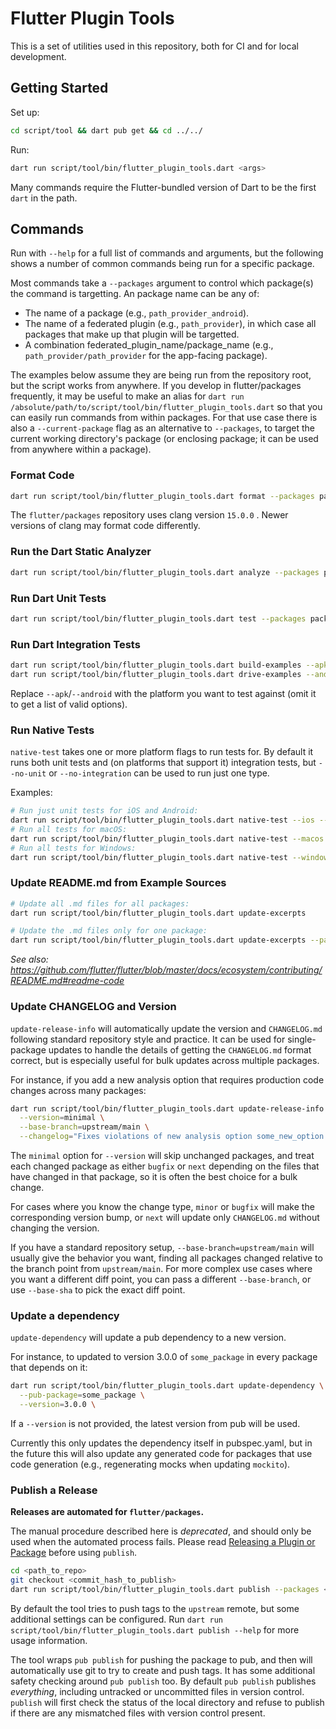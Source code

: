# Flutter Plugin Tools

This is a set of utilities used in this repository, both for CI and for
local development.

## Getting Started

Set up:

```sh
cd script/tool && dart pub get && cd ../../
```

Run:

```sh
dart run script/tool/bin/flutter_plugin_tools.dart <args>
```

Many commands require the Flutter-bundled version of Dart to be the first `dart` in the path.

## Commands

Run with `--help` for a full list of commands and arguments, but the
following shows a number of common commands being run for a specific package.

Most commands take a `--packages` argument to control which package(s) the
command is targetting. An package name can be any of:

- The name of a package (e.g., `path_provider_android`).
- The name of a federated plugin (e.g., `path_provider`), in which case all
  packages that make up that plugin will be targetted.
- A combination federated_plugin_name/package_name (e.g.,
  `path_provider/path_provider` for the app-facing package).

The examples below assume they are being run from the repository root, but
the script works from anywhere. If you develop in flutter/packages frequently,
it may be useful to make an alias for
`dart run /absolute/path/to/script/tool/bin/flutter_plugin_tools.dart` so that
you can easily run commands from within packages. For that use case there is
also a `--current-package` flag as an alternative to `--packages`, to target the
current working directory's package (or enclosing package; it can be used from
anywhere within a package).

### Format Code

```sh
dart run script/tool/bin/flutter_plugin_tools.dart format --packages package_name
```

The `flutter/packages` repository uses clang version `15.0.0` . Newer versions of clang may format code differently.

### Run the Dart Static Analyzer

```sh
dart run script/tool/bin/flutter_plugin_tools.dart analyze --packages package_name
```

### Run Dart Unit Tests

```sh
dart run script/tool/bin/flutter_plugin_tools.dart test --packages package_name
```

### Run Dart Integration Tests

```sh
dart run script/tool/bin/flutter_plugin_tools.dart build-examples --apk --packages package_name
dart run script/tool/bin/flutter_plugin_tools.dart drive-examples --android --packages package_name
```

Replace `--apk`/`--android` with the platform you want to test against
(omit it to get a list of valid options).

### Run Native Tests

`native-test` takes one or more platform flags to run tests for. By default it
runs both unit tests and (on platforms that support it) integration tests, but
`--no-unit` or `--no-integration` can be used to run just one type.

Examples:

```sh
# Run just unit tests for iOS and Android:
dart run script/tool/bin/flutter_plugin_tools.dart native-test --ios --android --no-integration --packages package_name
# Run all tests for macOS:
dart run script/tool/bin/flutter_plugin_tools.dart native-test --macos --packages package_name
# Run all tests for Windows:
dart run script/tool/bin/flutter_plugin_tools.dart native-test --windows --packages package_name
```

### Update README.md from Example Sources

```sh
# Update all .md files for all packages:
dart run script/tool/bin/flutter_plugin_tools.dart update-excerpts

# Update the .md files only for one package:
dart run script/tool/bin/flutter_plugin_tools.dart update-excerpts --packages package_name
```

_See also: https://github.com/flutter/flutter/blob/master/docs/ecosystem/contributing/README.md#readme-code_

### Update CHANGELOG and Version

`update-release-info` will automatically update the version and `CHANGELOG.md`
following standard repository style and practice. It can be used for
single-package updates to handle the details of getting the `CHANGELOG.md`
format correct, but is especially useful for bulk updates across multiple packages.

For instance, if you add a new analysis option that requires production
code changes across many packages:

```sh
dart run script/tool/bin/flutter_plugin_tools.dart update-release-info \
  --version=minimal \
  --base-branch=upstream/main \
  --changelog="Fixes violations of new analysis option some_new_option."
```

The `minimal` option for `--version` will skip unchanged packages, and treat
each changed package as either `bugfix` or `next` depending on the files that
have changed in that package, so it is often the best choice for a bulk change.

For cases where you know the change type, `minor` or `bugfix` will make the
corresponding version bump, or `next` will update only `CHANGELOG.md` without
changing the version.

If you have a standard repository setup, `--base-branch=upstream/main` will
usually give the behavior you want, finding all packages changed relative to
the branch point from `upstream/main`. For more complex use cases where you want
a different diff point, you can pass a different `--base-branch`, or use
`--base-sha` to pick the exact diff point.

### Update a dependency

`update-dependency` will update a pub dependency to a new version.

For instance, to updated to version 3.0.0 of `some_package` in every package
that depends on it:

```sh
dart run script/tool/bin/flutter_plugin_tools.dart update-dependency \
  --pub-package=some_package \
  --version=3.0.0 \
```

If a `--version` is not provided, the latest version from pub will be used.

Currently this only updates the dependency itself in pubspec.yaml, but in the
future this will also update any generated code for packages that use code
generation (e.g., regenerating mocks when updating `mockito`).

### Publish a Release

**Releases are automated for `flutter/packages`.**

The manual procedure described here is _deprecated_, and should only be used when
the automated process fails. Please read
[Releasing a Plugin or Package](https://github.com/flutter/flutter/blob/master/docs/ecosystem/release/README.md)
before using `publish`.

```sh
cd <path_to_repo>
git checkout <commit_hash_to_publish>
dart run script/tool/bin/flutter_plugin_tools.dart publish --packages <package>
```

By default the tool tries to push tags to the `upstream` remote, but some
additional settings can be configured. Run `dart run script/tool/bin/flutter_plugin_tools.dart
publish --help` for more usage information.

The tool wraps `pub publish` for pushing the package to pub, and then will
automatically use git to try to create and push tags. It has some additional
safety checking around `pub publish` too. By default `pub publish` publishes
_everything_, including untracked or uncommitted files in version control.
`publish` will first check the status of the local
directory and refuse to publish if there are any mismatched files with version
control present.
